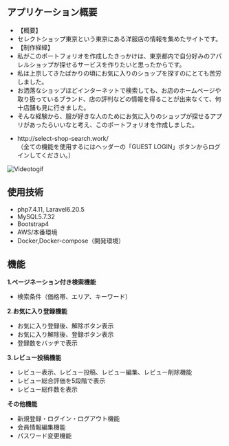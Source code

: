 ## アプリケーション概要

<ul>
    <li>【概要】</li>
    <li>セレクトショップ東京という東京にある洋服店の情報を集めたサイトです。</li>
    <li>【制作経緯】</li>
    <li>私がこのポートフォリオを作成したきっかけは、東京都内で自分好みのアパレルショップが探せるサービスを作りたいと思ったからです。</li>
    <li>私は上京してきたばかりの頃にお気に入りのショップを探すのにとても苦労しました。</li>
    <li>お洒落なショップほどインターネットで検索しても、お店のホームページや取り扱っているブランド、店の評判などの情報を得ることが出来なくて、何十店舗も見に行きました。</li>
    <li>そんな経験から、服が好きな人のためにお気に入りのショップが探せるアプリがあったらいいなと考え、このポートフォリオを作成しました。</li>
</ul>
<ul>
    <li>http://select-shop-search.work/</li>
    （全ての機能を使用するにはヘッダーの「GUEST LOGIN」ボタンからログインしてください。）
</ul>

![Videotogif](https://user-images.githubusercontent.com/68678172/106115259-eaa99080-6193-11eb-9878-d82bd3092329.gif)

## 使用技術

- php7.4.11, Laravel6.20.5
- MySQL5.7.32
- Bootstrap4
- AWS/本番環境
- Docker,Docker-compose（開発環境）

## 機能

**1.ページネーション付き検索機能**
<ul>
  <li>検索条件（価格帯、エリア、キーワード）</li>
</ul>

**2.お気に入り登録機能**
<ul>
  <li>お気に入り登録後、解除ボタン表示</li>
  <li>お気に入り解除後、登録ボタン表示</li>
  <li>登録数をバッヂで表示</li>
</ul>

**3.レビュー投稿機能**
<ul>
  <li>レビュー表示、レビュー投稿、レビュー編集、レビュー削除機能</li>
  <li>レビュー総合評価を5段階で表示</li>
  <li>レビュー総件数を表示</li>
</ul>

**その他機能**
<ul>
  <li>新規登録・ログイン・ログアウト機能</li>
  <li>会員情報編集機能</li>
  <li>パスワード変更機能</li>
</ul>
